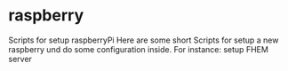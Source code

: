# raspberry
Scripts for setup raspberryPi
Here are some short Scripts for setup a new raspberry und do some configuration inside.
For instance: setup FHEM server
